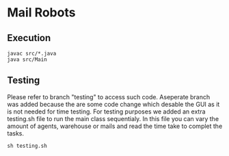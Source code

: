 # Mail Robots
## Execution
```
javac src/*.java
java src/Main
```
## Testing
Please refer to branch "testing" to access such code. Aseperate branch was added because the are some code change which desable the GUI as it is not needed for time testing. 
For testing purposes we added an extra testing.sh file to run the main class sequentialy. 
In this file you can vary the amount of agents, warehouse or mails and read the time take to complet the tasks.
```
sh testing.sh
```

